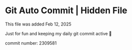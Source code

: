 # Git Auto Commit | Hidden File

This file was added Feb 12, 2025

Just for fun and keeping my daily git commit active 🤪

commit number: 2309581
